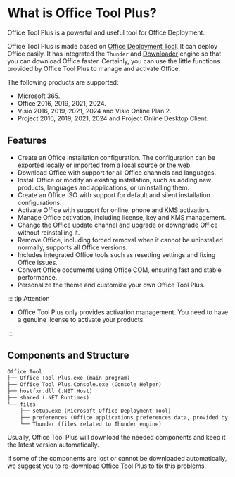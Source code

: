 # What is Office Tool Plus?

Office Tool Plus is a powerful and useful tool for Office Deployment.

Office Tool Plus is made based on [Office Deployment Tool](https://docs.microsoft.com/en-us/deployoffice/overview-office-deployment-tool). It can deploy Office easily. It has integrated the `Thunder` and [Downloader](https://github.com/bezzad/Downloader) engine so that you can download Office faster. Certainly, you can use the little functions provided by Office Tool Plus to manage and activate Office.

The following products are supported:

- Microsoft 365.
- Office 2016, 2019, 2021, 2024.
- Visio 2016, 2019, 2021, 2024 and Visio Online Plan 2.
- Project 2016, 2019, 2021, 2024 and Project Online Desktop Client.

## Features

- Create an Office installation configuration. The configuration can be exported locally or imported from a local source or the web.
- Download Office with support for all Office channels and languages.
- Install Office or modify an existing installation, such as adding new products, languages and applications, or uninstalling them.
- Create an Office ISO with support for default and silent installation configurations.
- Activate Office with support for online, phone and KMS activation.
- Manage Office activation, including license, key and KMS management.
- Change the Office update channel and upgrade or downgrade Office without reinstalling it.
- Remove Office, including forced removal when it cannot be uninstalled normally, supports all Office versions.
- Includes integrated Office tools such as resetting settings and fixing Office issues.
- Convert Office documents using Office COM, ensuring fast and stable performance.
- Personalize the theme and customize your own Office Tool Plus.

::: tip Attention

- Office Tool Plus only provides activation management. You need to have a genuine license to activate your products.

:::

## Components and Structure

``` txt
Office Tool
├── Office Tool Plus.exe (main program)
├── Office Tool Plus.Console.exe (Console Helper)
├── hostfxr.dll (.NET Host)
├── shared (.NET Runtimes)
└── files
    ├── setup.exe (Microsoft Office Deployment Tool)
    ├── preferences (Office applications preferences data, provided by Microsoft)
    └── Thunder (files related to Thunder engine)
```

Usually, Office Tool Plus will download the needed components and keep it the latest version automatically.

If some of the components are lost or cannot be downloaded automatically, we suggest you to re-download Office Tool Plus to fix this problems.
